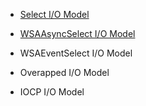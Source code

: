 
- [Select I/O Model](./select/README.md)

- [WSAAsyncSelect I/O Model](./WSAAsyncSelect/README.md)

- WSAEventSelect I/O Model

- Overapped I/O Model

- IOCP I/O Model
